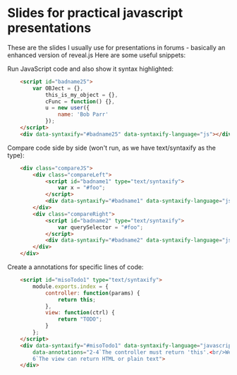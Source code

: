 # Slides for practical javascript presentations

These are the slides I usually use for presentations in forums - basically an enhanced version of reveal.js
Here are some useful snippets:

Run JavaScript code and also show it syntax highlighted:

```html
    <script id="badname25">
        var OBJect = {},
            this_is_my_object = {},
            cFunc = function() {},
            u = new user({
                name: 'Bob Parr'
            });
    </script>
    <div data-syntaxify="#badname25" data-syntaxify-language="js"></div>
```

Compare code side by side (won't run, as we have text/syntaxify as the type):

```html
    <div class="compareJS">
        <div class="compareLeft">
            <script id="badname1" type="text/syntaxify">
                var x = "#foo";
            </script>
            <div data-syntaxify="#badname1" data-syntaxify-language="js"></div>
        </div>
        <div class="compareRight">
            <script id="badname2" type="text/syntaxify">
                var querySelector = "#foo";
            </script>
            <div data-syntaxify="#badname2" data-syntaxify-language="js"></div>
        </div>
    </div>
```

Create a annotations for specific lines of code:

```html
    <script id="misoTodo1" type="text/syntaxify">
        module.exports.index = {
            controller: function(params) {
                return this;
            },
            view: function(ctrl) {
                return "TODO";
            }
        };
    </script>
    <div data-syntaxify="#misoTodo1" data-syntaxify-language="javascript"
        data-annotations="2-4`The controller must return 'this'.<br/>We do that, so there is a pointer that miso can interact with to get at the controller|
        6`The view can return HTML or plain text">
    </div>
```

